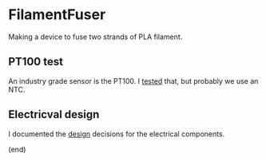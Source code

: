 # FilamentFuser
Making a device to fuse two strands of PLA filament.

## PT100 test
An industry grade sensor is the PT100.
I [tested](pt100test) that, but probably we use an NTC.

## Electricval design
I documented the [design](design/electronics) decisions for the electrical components.

(end)

